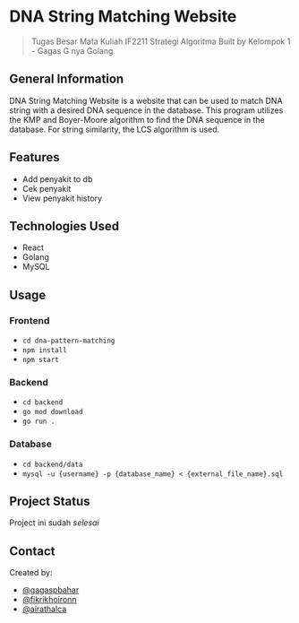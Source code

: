 # DNA String Matching Website

> Tugas Besar Mata Kuliah IF2211 Strategi Algoritma
> Built by Kelompok 1 - Gagas G nya Golang

## General Information

DNA String Matching Website is a website that can be used to match DNA string with a desired DNA sequence in the database. This program utilizes the KMP and Boyer-Moore algorithm to find the DNA sequence in the database. For string similarity, the LCS algorithm is used.

## Features

- Add penyakit to db
- Cek penyakit
- View penyakit history

## Technologies Used

- React
- Golang
- MySQL

## Usage

### Frontend

- `cd dna-pattern-matching`
- `npm install`
- `npm start`

### Backend

- `cd backend`
- `go mod download`
- `go run .`

### Database

- `cd backend/data`
- `mysql -u {username} -p {database_name} < {external_file_name}.sql`

## Project Status

Project ini sudah  _selesai_

## Contact

Created by:

- [@gagaspbahar](https://github.com/gagaspbahar)
- [@fikrikhoironn](https://github.com/fikrikhoironn)
- [@airathalca](https://github.com/airathalca)

<!-- Optional -->
<!-- ## License -->
<!-- This project is open source and available under the [... License](). -->

<!-- You don't have to include all sections - just the one's relevant to your project -->
